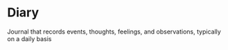 # Diary
 Journal that records events, thoughts, feelings, and observations, typically on a daily basis
